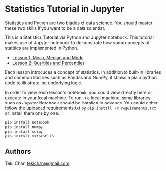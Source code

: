 # Statistics Tutorial in Jupyter

Statistics and Python are two blades of data science. You should master these two skills if you want to be a data scientist. 

This is a Statistics Tutorial via Python and Jupyter notebook. This tutorial makes use of Jupyter notebook to demonstrate how some concepts of statitics are implemented in Python.

- [Lesson 1: Mean, Median and Mode](lesson01.ipynb)
- [Lesson 2: Quartiles and Percentiles](lesson02.ipynb)

Each lesson introduces a concept of statistics. In addition to built-in libraries and common libraries such as Pandas and NumPy, it shows a plain python code to illustrate the underlying logic.

In order to view each lesson's notebook, you could view directly here or execute in your local machine. To run in a local machine, some libraries such as Jupyter Notebook should be installed in advance. You could either follow the uploaded requirements.txt by `pip install -r requirements.txt` or install them one by one:
```bash
pip install notebook
pip install numpy
pip install scipy
pip install matplotlib
```

## Authors
Teki Chan [tekichan@gmail.com](mailto:tekichan@gmail.com)
